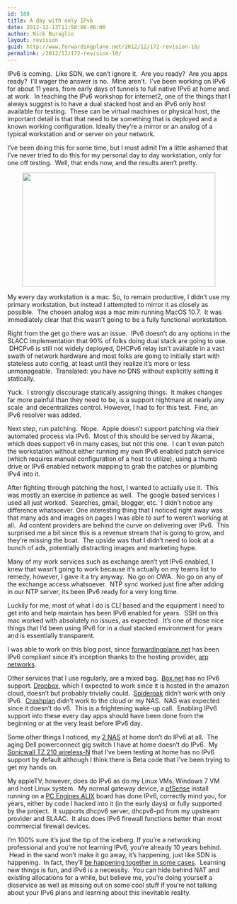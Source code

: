 ```yaml
---
id: 188
title: A day with only IPv6
date: 2012-12-13T11:58:08-06:00
author: Nick Buraglio
layout: revision
guid: http://www.forwardingplane.net/2012/12/172-revision-10/
permalink: /2012/12/172-revision-10/
---
```

IPv6 is coming.  Like SDN, we can&#8217;t ignore it.  Are you ready?  Are you apps ready?  I&#8217;ll wager the answer is no.  Mine aren&#8217;t.  I&#8217;ve been working on IPv6 for about 11 years, from early days of tunnels to full native IPv6 at home and at work.  In teaching the IPv6 workshop for internet2, one of the things that I always suggest is to have a dual stacked host and an IPv6 only host available for testing.  These can be virtual machines or physical host, the important detail is that that need to be something that is deployed and a known working configuration. Ideally they&#8217;re a mirror or an analog of a typical workstation and or server on your network.

I&#8217;ve been doing this for some time, but I must admit I&#8217;m a little ashamed that I&#8217;ve never tried to do this for my personal day to day workstation, only for one off testing.  Well, that ends now, and the results aren&#8217;t pretty.

<p style="text-align: center;">
  <a href="http://www.forwardingplane.net/wp-content/uploads/2012/12/noipv41.png"><img class="aligncenter size-full wp-image-186" title="noipv4" src="http://www.forwardingplane.net/wp-content/uploads/2012/12/noipv41.png" alt="" width="436" height="258" srcset="http://www.forwardingplane.net/wp-content/uploads/2012/12/noipv41.png 436w, http://www.forwardingplane.net/wp-content/uploads/2012/12/noipv41-300x177.png 300w" sizes="(max-width: 436px) 100vw, 436px" /></a>
</p>

My every day workstation is a mac. So, to remain productive, I didn&#8217;t use my primary workstation, but instead I attempted to mirror it as closely as possible.  The chosen analog was a mac mini running MacOS 10.7.  It was immediately clear that this wasn&#8217;t going to be a fully functional workstation.

Right from the get go there was an issue.  IPv6 doesn&#8217;t do any options in the SLACC implementation that 90% of folks doing dual stack are going to use.  DHCPv6 is still not widely deployed, DHCPv6 relay isn&#8217;t available in a vast swath of network hardware and most folks are going to initially start with stateless auto config, at least until they realize it&#8217;s more or less unmanageable.  Translated: you have no DNS without explicitly setting it statically.

Yuck.  I strongly discourage statically assigning things.  It makes changes far more painful than they need to be, is a support nightmare at nearly any scale  and decentralizes control. However, I had to for this test.  Fine, an IPv6 resolver was added.

Next step, run patching.  Nope.  Apple doesn&#8217;t support patching via their automated process via IPv6.  Most of this should be served by Akamai, which does support v6 in many cases, but not this one.  I can&#8217;t even patch the workstation without either running my own IPv6 enabled patch service (which requires manual configuration of a host to utilize), using a thumb drive or IPv6 enabled network mapping to grab the patches or plumbing IPv4 into it.

After fighting through patching the host, I wanted to actually use it.  This was mostly an exercise in patience as well.  The google based services I used all just worked.  Searches, gmail, blogger, etc.  I didn&#8217;t notice any difference whatsoever. One interesting thing that I noticed right away was that many ads and images on pages I was able to surf to weren&#8217;t working at all.  Ad content providers are behind the curve on delivering over IPv6.  This surprised me a bit since this is a revenue stream that is going to grow, and they&#8217;re missing the boat.  The upside was that I didn&#8217;t need to look at a bunch of ads, potentially distracting images and marketing hype.

Many of my work services such as exchange aren&#8217;t yet IPv6 enabled, I knew that wasn&#8217;t going to work because it&#8217;s actually on my teams list to remedy, however, I gave it a try anyway.  No go on OWA.  No go on any of the exchange access whatsoever.  NTP sync worked just fine after adding in our NTP server, its been IPv6 ready for a very long time.

Luckily for me, most of what I do is CLI based and the equipment I need to get into and help maintain has been IPv6 enabled for years.  SSH on this mac worked with absolutely no issues, as expected.  It&#8217;s one of those nice things that I&#8217;d been using IPv6 for in a dual stacked environment for years and is essentially transparent.

I was able to work on this blog post, since [forwardingplane.net](http://www.forwardingplane.net) has been IPv6 compliant since it&#8217;s inception thanks to the hosting provider, [arp networks](http://www.arpnetworks.com).

Other services that I use regularly, are a mixed bag.  [Box.net](http://www.box.net) has no IPv6 support. [Dropbox](http://www.dropbox.com), which I expected to work since it is hosted in the amazon cloud, doesn&#8217;t but probably trivially could.  [Spideroak](https://spideroak.com) didn&#8217;t work with only IPv6.  [Crashplan](http://www.crashplan.com) didn&#8217;t work to the cloud or my NAS.  NAS was expected since it doesn&#8217;t do v6.  This is a frightening wake-up call.  Enabling IPv6 support into these every day apps should have been done from the beginning or at the very least before IPv6 day.

Some other things I noticed, my [2 NAS](http://www.amazon.com/D-Link-DNS-343-Network-Attached-Enclosure/dp/B0019VSU88) at home don&#8217;t do IPv6 at all.  The aging Dell powerconnect gig switch I have at home doesn&#8217;t do IPv6.  My [Sonicwall TZ 210 wireless-N](http://o-www.sonicwall.com/us/en/products/TZ_210.html) that I&#8217;ve been testing at home has no IPv6 support by default although I think there is Beta code that I&#8217;ve been trying to get my hands on.

My appleTV, however, does do IPv6 as do my Linux VMs, Windows 7 VM and host Linux system.  My normal gateway device, a [pfSense](http://www.pfsense.org) install running on a [PC Engines ALIX](http://pcengines.ch/alix.htm) board has done IPv6, correctly mind you, for years, either by code I hacked into it (in the early days) or fully supported by the project.  It supports dhcpv6 server, dhcpv6-pd from my upstream provider and SLAAC.  It also does IPv6 firewall functions better than most commercial firewall devices.

I&#8217;m 100% sure it&#8217;s just the tip of the iceberg. If you&#8217;re a networking professional and you&#8217;re not learning IPv6, you&#8217;re already 10 years behind.  Head in the sand won&#8217;t make it go away, it&#8217;s happening, just like SDN is happening.  In fact, they&#8217;ll [be happening together in some cases](http://www.openflow.org/wk/index.php/OpenFlow_1_2_proposal#IPv6_support).  Learning new things is fun, and IPv6 is a necessity.  You can hide behind NAT and existing allocations for a while, but believe me, you&#8217;re doing yourself a disservice as well as missing out on some cool stuff if you&#8217;re not talking about your IPv6 plans and learning about this inevitable reality.